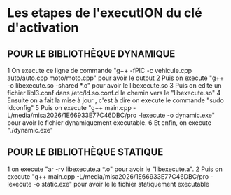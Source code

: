 # Les etapes de l'executION du clé d'activation
 
## POUR LE BIBLIOTHÈQUE DYNAMIQUE
1 On execute ce ligne de commande "g++ -fPIC -c vehicule.cpp auto/auto.cpp moto/moto.cpp" pour avoir le output
2 Puis on execute "g++ -o libexecute.so -shared *.o" pour avoir le libexecute.so 
3 Puis on edite un fichier libl3.conf dans /etc/ld.so.conf.d le chemin vers le "libexecute.so"
4 Ensuite on a fait la mise à jour , c'est à dire on execute le commande "sudo ldconfig"
5 Puis on execute "g++ main.cpp -L/media/misa2026/1E66933E77C46DBC/pro -lexecute -o dynamic.exe" pour avoir le fichier dynamiquement executable.
6 Et enfin, on execute "./dynamic.exe"

## POUR LE BIBLIOTHÈQUE STATIQUE
1 on execute "ar -rv libexecute.a *.o"  pour avoir le "libexecute.a".
2 Puis on execute "g++ main.cpp -L/media/misa2026/1E66933E77C46DBC/pro -lexecute -o static.exe" pour avoir le le fichier statiquement executable
